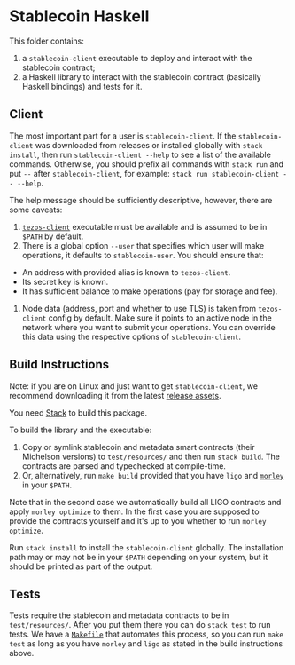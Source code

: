 <!--
SPDX-FileCopyrightText: 2020 TQ Tezos
SPDX-License-Identifier: MIT
-->

# Stablecoin Haskell

This folder contains:

1. a `stablecoin-client` executable to deploy and interact with the stablecoin contract;
1. a Haskell library to interact with the stablecoin contract (basically Haskell bindings) and tests for it.

## Client

The most important part for a user is `stablecoin-client`.
If the `stablecoin-client` was downloaded from releases or installed globally with `stack install`, then run `stablecoin-client --help`
to see a list of the available commands.
Otherwise, you should prefix all commands with `stack run` and put `--` after `stablecoin-client`, for example: `stack run stablecoin-client -- --help`.

The help message should be sufficiently descriptive, however, there are some caveats:
1. [`tezos-client`](http://tezos.gitlab.io/introduction/howtoget.html) executable must be available and is assumed to be in `$PATH` by default.
1. There is a global option `--user` that specifies which user will make operations, it defaults to `stablecoin-user`.
You should ensure that:
  * An address with provided alias is known to `tezos-client`.
  * Its secret key is known.
  * It has sufficient balance to make operations (pay for storage and fee).
1. Node data (address, port and whether to use TLS) is taken from `tezos-client` config by default.
Make sure it points to an active node in the network where you want to submit your operations.
You can override this data using the respective options of `stablecoin-client`.

## Build Instructions

Note: if you are on Linux and just want to get `stablecoin-client`, we recommend downloading it from the latest [release assets](https://github.com/tqtezos/stablecoin/releases/latest).

You need [Stack](http://haskellstack.org/) to build this package.

To build the library and the executable:
1. Copy or symlink  stablecoin and metadata smart contracts (their Michelson versions) to `test/resources/` and then run `stack build`.
The contracts are parsed and typechecked at compile-time.
2. Or, alternatively, run `make build` provided that you have `ligo` and [`morley`](https://gitlab.com/morley-framework/morley) in your `$PATH`.

Note that in the second case we automatically build all LIGO contracts and apply `morley optimize` to them.
In the first case you are supposed to provide the contracts yourself and it's up to you whether to run `morley optimize`.

Run `stack install` to install the `stablecoin-client` globally.
The installation path may or may not be in your `$PATH` depending on your system, but it should be printed as part of the output.

## Tests

Tests require the stablecoin and metadata contracts to be in `test/resources/`.
After you put them there you can do `stack test` to run tests.
We have a [`Makefile`](Makefile) that automates this process, so you can run `make test` as long as you have `morley` and `ligo` as stated in the build instructions above.
